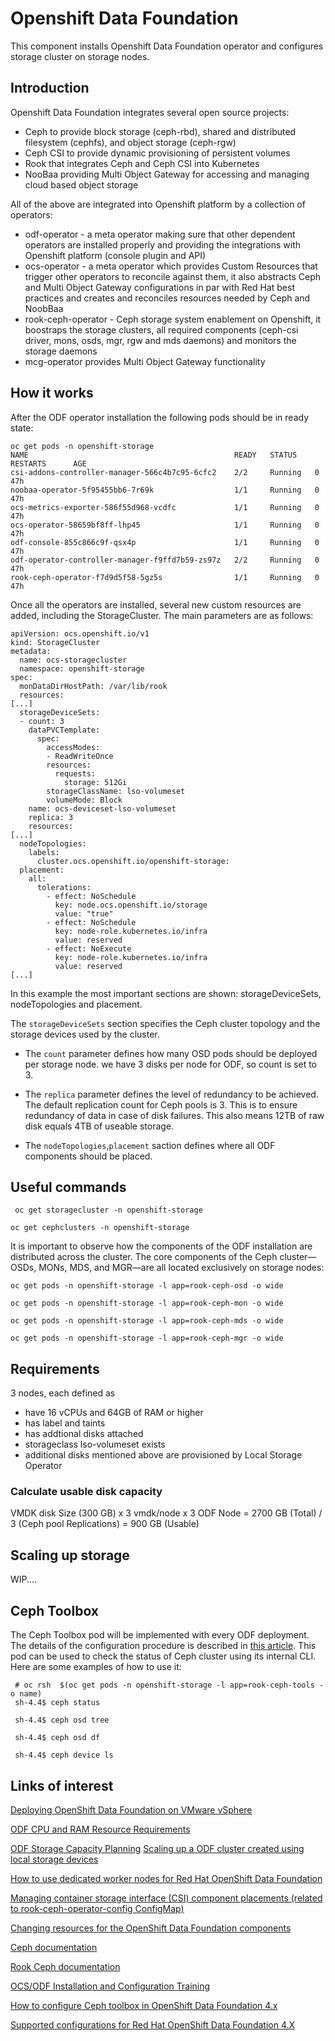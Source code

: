 # Openshift Data Foundation
This component installs Openshift Data Foundation operator and configures storage cluster on storage nodes.

## Introduction
Openshift Data Foundation integrates several open source projects:

* Ceph to provide block storage (ceph-rbd), shared and distributed filesystem (cephfs), and object storage (ceph-rgw)
* Ceph CSI to provide dynamic provisioning of persistent volumes
* Rook that integrates Ceph and Ceph CSI into Kubernetes
* NooBaa providing Multi Object Gateway for accessing and managing cloud based object storage

All of the above are integrated into Openshift platform by a collection of operators:

* odf-operator - a meta operator making sure that other dependent operators are installed properly and providing the integrations with Openshift platform (console plugin and API)
* ocs-operator - a meta operator which provides Custom Resources that trigger other operators to reconcile against them, it also abstracts Ceph and Multi Object Gateway configurations in par with Red Hat best practices and creates and reconciles resources needed by Ceph and NoobBaa
* rook-ceph-operator - Ceph storage system enablement on Openshift, it boostraps the storage clusters, all required components (ceph-csi driver, mons, osds, mgr, rgw and mds daemons) and monitors the storage daemons
* mcg-operator provides Multi Object Gateway functionality

## How it works
After the ODF operator installation the following pods should be in ready state:

```
oc get pods -n openshift-storage
NAME                                              READY   STATUS    RESTARTS      AGE
csi-addons-controller-manager-566c4b7c95-6cfc2    2/2     Running   0             47h
noobaa-operator-5f95455bb6-7r69k                  1/1     Running   0             47h
ocs-metrics-exporter-586f55d968-vcdfc             1/1     Running   0             47h
ocs-operator-58659bf8ff-lhp45                     1/1     Running   0             47h
odf-console-855c866c9f-qsx4p                      1/1     Running   0             47h
odf-operator-controller-manager-f9ffd7b59-zs97z   2/2     Running   0             47h
rook-ceph-operator-f7d9d5f58-5gz5s                1/1     Running   0             47h
```

Once all the operators are installed, several new custom resources are added, including the StorageCluster. The main parameters are as follows:

```
apiVersion: ocs.openshift.io/v1
kind: StorageCluster
metadata:
  name: ocs-storagecluster
  namespace: openshift-storage
spec:
  monDataDirHostPath: /var/lib/rook
  resources:
[...]
  storageDeviceSets:
  - count: 3
    dataPVCTemplate:
      spec:
        accessModes:
        - ReadWriteOnce
        resources:
          requests:
            storage: 512Gi
        storageClassName: lso-volumeset
        volumeMode: Block
    name: ocs-deviceset-lso-volumeset
    replica: 3
    resources:
[...]
  nodeTopologies:
    labels:
      cluster.ocs.openshift.io/openshift-storage:
  placement:
    all:
      tolerations:
        - effect: NoSchedule
          key: node.ocs.openshift.io/storage
          value: "true"
        - effect: NoSchedule
          key: node-role.kubernetes.io/infra
          value: reserved
        - effect: NoExecute
          key: node-role.kubernetes.io/infra
          value: reserved
[...]
```

In this example the most important sections are shown: storageDeviceSets, nodeTopologies and placement.

The `storageDeviceSets` section specifies the Ceph cluster topology and the storage devices used by the cluster. 

* The `count` parameter defines how many OSD pods should be deployed per storage node. we have 3 disks per node for ODF, so count is set to 3.
* The `replica` parameter defines the level of redundancy to be achieved. The default replication count for Ceph pools is 3. This is to ensure redundancy of data in case of disk failures. This also means 12TB of raw disk equals 4TB of useable storage.

* The `nodeTopologies`,`placement` saction defines where all ODF components should be placed.


## Useful commands

```
 oc get storagecluster -n openshift-storage
```

```
oc get cephclusters -n openshift-storage
```

It is important to observe how the components of the ODF installation are distributed across the cluster. The core components of the Ceph cluster—OSDs, MONs, MDS, and MGR—are all located exclusively on storage nodes:

```
oc get pods -n openshift-storage -l app=rook-ceph-osd -o wide
```

```
oc get pods -n openshift-storage -l app=rook-ceph-mon -o wide
```
```
oc get pods -n openshift-storage -l app=rook-ceph-mds -o wide
```
```
oc get pods -n openshift-storage -l app=rook-ceph-mgr -o wide
```


## Requirements
3 nodes, each defined as
* have 16 vCPUs and 64GB of RAM or higher
* has label and taints  
* has addtional disks attached
* storageclass lso-volumeset exists
* additional disks mentioned above are provisioned by Local Storage Operator 

### Calculate usable disk capacity 

VMDK disk Size (300 GB) x 3 vmdk/node x 3 ODF Node = 2700 GB (Total) / 3 (Ceph pool Replications) = 900 GB (Usable)


## Scaling up storage

WIP....


## Ceph Toolbox

The Ceph Toolbox pod will be implemented with every ODF deployment. The details of the configuration procedure is described in [this article](https://access.redhat.com/articles/4628891).
This pod can be used to check the status of Ceph cluster using its internal CLI. Here are some examples of how to use it: 

```
 # oc rsh  $(oc get pods -n openshift-storage -l app=rook-ceph-tools -o name)
 sh-4.4$ ceph status
 
 sh-4.4$ ceph osd tree

 sh-4.4$ ceph osd df

 sh-4.4$ ceph device ls

```


## Links of interest
[Deploying OpenShift Data Foundation on VMware vSphere](https://access.redhat.com/documentation/en-us/red_hat_openshift_data_foundation/4.14/html-single/deploying_openshift_data_foundation_on_vmware_vsphere/index#installing-local-storage-operator_local-storage)

[ODF CPU and RAM Resource Requirements](https://access.redhat.com/documentation/en-us/red_hat_openshift_data_foundation/4.14/html-single/planning_your_deployment/index#resource-requirements_rhodf)

[ODF Storage Capacity Planning](https://access.redhat.com/documentation/en-us/red_hat_openshift_data_foundation/4.14/html-single/planning_your_deployment/index#capacity_planning)
[Scaling up a ODF cluster created using local storage devices](https://access.redhat.com/documentation/en-us/red_hat_openshift_data_foundation/4.14/html-single/scaling_storage/index#scaling-up-storage-by-adding-capacity-to-openshift-data-foundation-nodes-using-local-storage-devices_local-vmware)

[How to use dedicated worker nodes for Red Hat OpenShift Data Foundation](https://access.redhat.com/documentation/en-us/red_hat_openshift_data_foundation/4.14/html-single/managing_and_allocating_storage_resources/index#how-to-use-dedicated-worker-nodes-for-openshift-data-foundation_rhodf)

[Managing container storage interface (CSI) component placements (related to rook-ceph-operator-config ConfigMap)](https://access.redhat.com/documentation/en-us/red_hat_openshift_data_foundation/4.14/html-single/managing_and_allocating_storage_resources/index#managing-container-storage-interface-component-placements_rhodf)

[Changing resources for the OpenShift Data Foundation components](https://access.redhat.com/documentation/en-us/red_hat_openshift_data_foundation/4.14/html-single/troubleshooting_openshift_data_foundation/index#changing-resources-for-the-openshift-data-foundation-components_rhodf)

[Ceph documentation](https://docs.ceph.com/en/latest/#)

[Rook Ceph documentation](https://rook.github.io/docs/rook/latest/Getting-Started/intro/)

[OCS/ODF Installation and Configuration Training](https://red-hat-storage.github.io/ocs-training/training/index.html)

[How to configure Ceph toolbox in OpenShift Data Foundation 4.x ](https://access.redhat.com/articles/4628891)

[Supported configurations for Red Hat OpenShift Data Foundation 4.X](https://access.redhat.com/articles/5001441)
